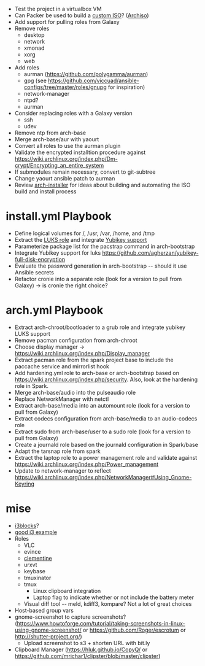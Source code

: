   * Test the project in a virtualbox VM
  * Can Packer be used to build a [custom ISO](https://wiki.archlinux.org/index.php/Remastering_the_Install_ISO)? ([Archiso](https://wiki.archlinux.org/index.php/Archiso))
  * Add support for pulling roles from Galaxy
  * Remove roles
    * desktop
    * network
    * xmonad
    * xorg
    * web
  * Add roles
    * aurman (https://github.com/polygamma/aurman)
    * gpg (see https://github.com/viccuad/ansible-configs/tree/master/roles/gnupg for inspiration)
    * network-manager
    * ntpd?
    * aurman
  * Consider replacing roles with a Galaxy version
    * ssh
    * udev
  * Remove ntp from arch-base
  * Merge arch-base/aur with yaourt
  * Convert all roles to use the aurman plugin
  * Validate the encrypted installtion procedure against https://wiki.archlinux.org/index.php/Dm-crypt/Encrypting_an_entire_system
  * If submodules remain necessary, convert to git-subtree
  * Change yaourt ansible patch to aurman
  * Review [arch-installer](https://github.com/Trick-17/arch-installer) for ideas about building and automating the ISO build and install process

# install.yml Playbook

  * Define logical volumes for /, /usr, /var, /home, and /tmp
  * Extract the [LUKS role](https://github.com/emcstack/encrypt-luks) and integrate [Yubikey support](https://github.com/agherzan/yubikey-full-disk-encryption)
  * Parameterize package list for the pacstrap command in arch-bootstrap
  * Integrate Yubikey support for luks https://github.com/agherzan/yubikey-full-disk-encryption
  * Evaluate the password generation in arch-bootstrap -- should it use Ansible secrets
  * Refactor cronie into a separate role (look for a version to pull from Galaxy) -> is cronie the right choice?

# arch.yml Playbook

  * Extract arch-chroot/bootloader to a grub role and integrate yubikey LUKS support
  * Remove pacman configuration from arch-chroot
  * Choose display manager -> https://wiki.archlinux.org/index.php/Display_manager
  * Extract pacman role from the spark project base to include the paccache service and mirrorlist hook
  * Add hardening.yml role to arch-base or arch-bootstrap based on https://wiki.archlinux.org/index.php/security.  Also, look at the hardening role in Spark.
  * Merge arch-base/audio into the pulseaudio role
  * Replace NetworkManager with netctl
  * Extract arch-base/media into an automount role (look for a version to pull from Galaxy)
  * Extract codecs configuration from arch-base/media to an audio-codecs role
  * Extract sudo from arch-base/user to a sudo role (look for a version to pull from Galaxy)
  * Create a journald role based on the journald configuration in Spark/base
  * Adapt the tarsnap role from spark
  * Extract the laptop role to a power management role and validate against https://wiki.archlinux.org/index.php/Power_management
  * Update to network-manager to reflect https://wiki.archlinux.org/index.php/NetworkManager#Using_Gnome-Keyring

# mise

  * [i3blocks](https://github.com/vivien/i3blocks)?
  * [good i3 example](https://github.com/da-edra/dotfiles)
  * Roles
    * VLC
    * evince
    * [clementine](https://www.clementine-player.org/)
    * urxvt
    * keybase
    * tmuxinator
    * tmux
      * Linux clipboard integration
      * Laptop flag to indicate whether or not include the battery meter
    * Visual diff tool -- meld, kdiff3, kompare?  Not a lot of great choices
  * Host-based group vars
  * gnome-screenshot to capture screenshots? (https://www.howtoforge.com/tutorial/taking-screenshots-in-linux-using-gnome-screenshot/ or https://github.com/Roger/escrotum or http://shutter-project.org/)
    * Upload screenshot to s3 + shorten URL with bit.ly
  * Clipboard Manager (https://hluk.github.io/CopyQ/ or https://github.com/mrichar1/clipster/blob/master/clipster)

